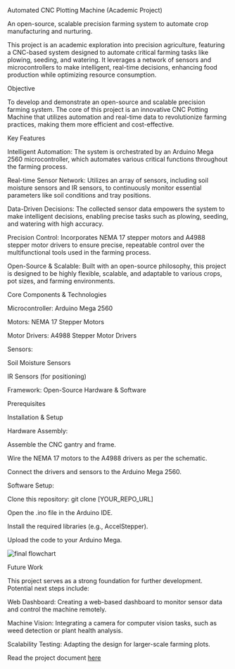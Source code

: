 Automated CNC Plotting Machine (Academic Project)

An open-source, scalable precision farming system to automate crop manufacturing and nurturing.

This project is an academic exploration into precision agriculture, featuring a CNC-based system designed to automate critical farming tasks like plowing, seeding, and watering. It leverages a network of sensors and microcontrollers to make intelligent, real-time decisions, enhancing food production while optimizing resource consumption.

Objective

To develop and demonstrate an open-source and scalable precision farming system. The core of this project is an innovative CNC Potting Machine that utilizes automation and real-time data to revolutionize farming practices, making them more efficient and cost-effective.

Key Features

Intelligent Automation: The system is orchestrated by an Arduino Mega 2560 microcontroller, which automates various critical functions throughout the farming process.

Real-time Sensor Network: Utilizes an array of sensors, including soil moisture sensors and IR sensors, to continuously monitor essential parameters like soil conditions and tray positions.

Data-Driven Decisions: The collected sensor data empowers the system to make intelligent decisions, enabling precise tasks such as plowing, seeding, and watering with high accuracy.

Precision Control: Incorporates NEMA 17 stepper motors and A4988 stepper motor drivers to ensure precise, repeatable control over the multifunctional tools used in the farming process.

Open-Source & Scalable: Built with an open-source philosophy, this project is designed to be highly flexible, scalable, and adaptable to various crops, pot sizes, and farming environments.

Core Components & Technologies

Microcontroller: Arduino Mega 2560

Motors: NEMA 17 Stepper Motors

Motor Drivers: A4988 Stepper Motor Drivers

Sensors:

Soil Moisture Sensors

IR Sensors (for positioning)

Framework: Open-Source Hardware & Software



Prerequisites

Installation & Setup

Hardware Assembly:

Assemble the CNC gantry and frame.

Wire the NEMA 17 motors to the A4988 drivers as per the schematic.

Connect the drivers and sensors to the Arduino Mega 2560.

Software Setup:

Clone this repository: git clone [YOUR_REPO_URL]

Open the .ino file in the Arduino IDE.

Install the required libraries (e.g., AccelStepper).

Upload the code to your Arduino Mega.

![final flowchart](https://github.com/user-attachments/assets/7aa392e9-0e8b-43eb-8d5e-b6102c8905f2)

Future Work

This project serves as a strong foundation for further development. Potential next steps include:

Web Dashboard: Creating a web-based dashboard to monitor sensor data and control the machine remotely.

Machine Vision: Integrating a camera for computer vision tasks, such as weed detection or plant health analysis.

Scalability Testing: Adapting the design for larger-scale farming plots.

Read the project document [here](https://github.com/ujwalwag/Automated-CNC-Plotting-Machine/blob/main/final.doc)
